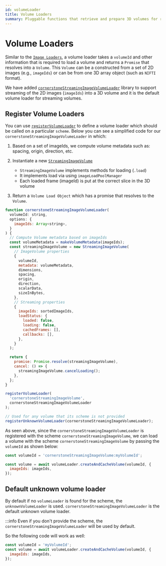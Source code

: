 ```yaml
---
id: volumeLoader
title: Volume Loaders
summary: Pluggable functions that retrieve and prepare 3D volumes for rendering, supporting both streaming of 2D image sets and direct 3D data formats
---
```


# Volume Loaders

Similar to the [`Image Loaders`](./imageLoader.md), a volume loader takes a `volumeId` and other information
that is required to load a volume and returns a `Promise` that resolves into a `Volume`.
This `Volume` can be a constructed from a set of 2D images (e.g., `imageIds`) or
can be from one 3D array object (such as `NIFTI` format).

We have added [`cornerstoneStreamingImageVolumeLoader`](/docs/concepts/streaming-image-volume/streaming) library to support streaming
of the 2D images (`imageIds`) into a 3D volume and it is the default volume loader for streaming volumes.

## Register Volume Loaders

You can use [`registerVolumeLoader`](/docs/api/core/namespaces/volumeloader/functions/registervolumeloader) to define a volume loader which should be called on a particular `scheme`.
Below you can see a simplified code for our `cornerstoneStreamingImageVolumeLoader` in which:

1. Based on a set of imageIds, we compute volume metadata such as: spacing, origin, direction, etc.
2. Instantiate a new [`StreamingImageVolume`](/docs/api/core/classes/streamingimagevolume/)

   - `StreamingImageVolume` implements methods for loading (`.load`)
   - It implements load via using `imageLoadPoolManager`
   - Each loaded frame (imageId) is put at the correct slice in the 3D volume

3. Return a `Volume Load Object` which has a promise that resolves to the `Volume`.

```js
function cornerstoneStreamingImageVolumeLoader(
  volumeId: string,
  options: {
    imageIds: Array<string>,
  }
) {
  // Compute Volume metadata based on imageIds
  const volumeMetadata = makeVolumeMetadata(imageIds);
  const streamingImageVolume = new StreamingImageVolume(
    // ImageVolume properties
    {
      volumeId,
      metadata: volumeMetadata,
      dimensions,
      spacing,
      origin,
      direction,
      scalarData,
      sizeInBytes,
    },
    // Streaming properties
    {
      imageIds: sortedImageIds,
      loadStatus: {
        loaded: false,
        loading: false,
        cachedFrames: [],
        callbacks: [],
      },
    }
  );

  return {
    promise: Promise.resolve(streamingImageVolume),
    cancel: () => {
      streamingImageVolume.cancelLoading();
    },
  };
}

registerVolumeLoader(
  'cornerstoneStreamingImageVolume',
  cornerstoneStreamingImageVolumeLoader
);

// Used for any volume that its scheme is not provided
registerUnknownVolumeLoader(cornerstoneStreamingImageVolumeLoader);
```

As seen above, since the `cornerstoneStreamingImageVolumeLoader` is registered with the scheme `cornerstoneStreamingImageVolume`,
we can load a volume with the scheme `cornerstoneStreamingImageVolume` by passing the `volumeId` as shown below:

```js
const volumeId = 'cornerstoneStreamingImageVolume:myVolumeId';

const volume = await volumeLoader.createAndCacheVolume(volumeId, {
  imageIds: imageIds,
});
```

## Default unknown volume loader

By default if no `volumeLoader` is found for the scheme, the `unknownVolumeLoader` is used. `cornerstoneStreamingImageVolumeLoader`
is the default unknown volume loader.

:::info
Even if you don't provide the scheme, the `cornerstoneStreamingImageVolumeLoader` will be used by default.

So the following code will work as well:

```js
const volumeId = 'myVolumeId';
const volume = await volumeLoader.createAndCacheVolume(volumeId, {
  imageIds: imageIds,
});
```
